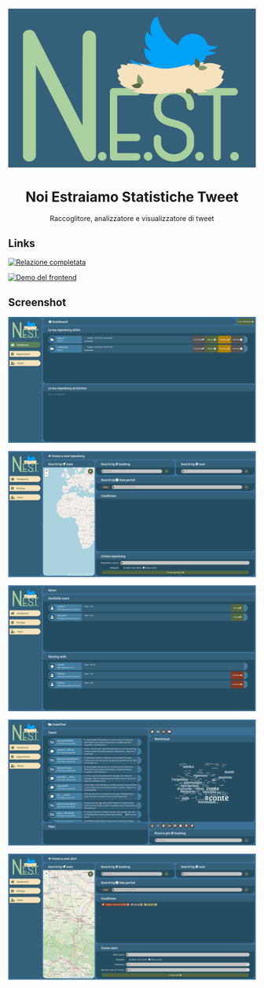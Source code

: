 <div align="center">

![](nest_frontend/media/LogoDark.png)

# Noi Estraiamo Statistiche Tweet

Raccoglitore, analizzatore e visualizzatore di tweet

</div>

## Links

[![Relazione completata](https://img.shields.io/website?url=https%3A%2F%2Fdocs.nest.demo.steffo.eu%2F&label=report)](https://docs.nest.demo.steffo.eu/)

[![Demo del frontend](https://img.shields.io/website?url=https%3A%2F%2Fapp.nest.demo.steffo.eu%2F&label=demo)](https://app.nest.demo.steffo.eu/)

## Screenshot

![](docs/source/guide/frontendDashboard.png)

![](docs/source/guide/frontendRepositoryCreate.png)

![](docs/source/guide/frontendRepositoryShare.png)

![](docs/source/guide/frontendAnalysis.png)

![](docs/source/guide/frontendAlertCreate.png)

